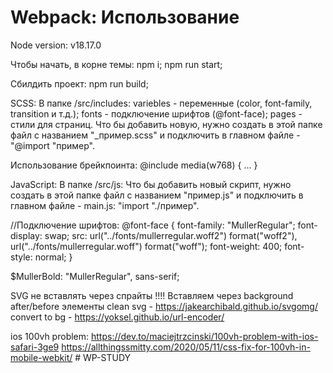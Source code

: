 # Webpack: Использование

Node version: v18.17.0

Чтобы начать, в корне темы:
npm i;
npm run start;

Сбилдить проект:
npm run build;

SCSS:
В папке /src/includes:
variebles - переменные (color, font-family, transition и т.д.);
fonts - подключение шрифтов (@font-face);
pages - стили для страниц. Что бы добавить новую, нужно создать в этой папке файл с названием "\_пример.scss" и подключить в главном файле - "@import "пример".

Использование брейкпоинта:
@include media(w768) {
...
}

JavaScript:
В папке /src/js:
Что бы добавить новый скрипт, нужно создать в этой папке файл с названием "пример.js" и подключить в главном файле - main.js: "import "./пример".

//Подключение шрифтов:
@font-face {
font-family: "MullerRegular";
font-display: swap;
src: url("../fonts/mullerregular.woff2") format("woff2"),
url("../fonts/mullerregular.woff") format("woff");
font-weight: 400;
font-style: normal;
}

$MullerBold: "MullerRegular", sans-serif;

SVG не вставлять через спрайты !!!!
Вставляем через background after/before элементы
clean svg - https://jakearchibald.github.io/svgomg/
convert to bg - https://yoksel.github.io/url-encoder/

ios 100vh problem:
https://dev.to/maciejtrzcinski/100vh-problem-with-ios-safari-3ge9
https://allthingssmitty.com/2020/05/11/css-fix-for-100vh-in-mobile-webkit/
#   W P - S T U D Y  
 